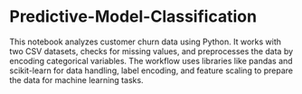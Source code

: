 # Predictive-Model-Classification
This notebook analyzes customer churn data using Python. It works with two CSV datasets, checks for missing values, and preprocesses the data by encoding categorical variables. The workflow uses libraries like pandas and scikit-learn for data handling, label encoding, and feature scaling to prepare the data for machine learning tasks.
